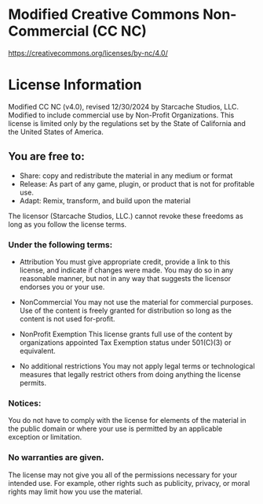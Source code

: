 # Modified Creative Commons Non-Commercial (CC NC)
https://creativecommons.org/licenses/by-nc/4.0/

# License Information
Modified CC NC (v4.0), revised 12/30/2024 by Starcache Studios, LLC.
Modified to include commercial use by Non-Profit Organizations.
This license is limited only by the regulations set by the State of California and the United States of America.

## You are free to:
- Share: copy and redistribute the material in any medium or format
- Release: As part of any game, plugin, or product that is not for profitable use.
- Adapt: Remix, transform, and build upon the material

The licensor (Starcache Studios, LLC.) cannot revoke these freedoms as long as you follow the license terms.

### Under the following terms:
- Attribution
You must give appropriate credit, provide a link to this license, and indicate if changes were made.
You may do so in any reasonable manner, but not in any way that suggests the licensor endorses you or your use.

- NonCommercial
You may not use the material for commercial purposes. Use of the content is freely granted for distribution so long as the content is not used for-profit.

- NonProfit Exemption
This license grants full use of the content by organizations appointed Tax Exemption status under 501(C)(3) or equivalent.

- No additional restrictions
You may not apply legal terms or technological measures that legally restrict others from doing anything the license permits.

### Notices:
You do not have to comply with the license for elements of the material in the public domain or where your use is permitted by an applicable exception or limitation.


### No warranties are given.
The license may not give you all of the permissions necessary for your intended use. For example, other rights such as publicity, privacy, or moral rights may limit how you use the material.